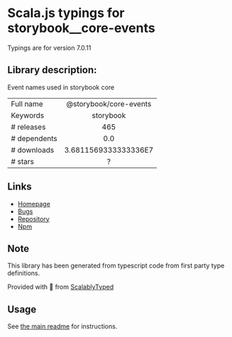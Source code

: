 
# Scala.js typings for storybook__core-events

Typings are for version 7.0.11

## Library description:
Event names used in storybook core

|                    |                 |
| ------------------ | :-------------: |
| Full name          | @storybook/core-events |
| Keywords           | storybook |
| # releases         | 465 |
| # dependents       | 0.0 |
| # downloads        | 3.6811569333333336E7 |
| # stars            | ? |

## Links
- [Homepage](https://github.com/storybookjs/storybook/tree/main/lib/core-events)
- [Bugs](https://github.com/storybookjs/storybook/issues)
- [Repository](https://github.com/storybookjs/storybook)
- [Npm](https://www.npmjs.com/package/%40storybook%2Fcore-events)
    


## Note
This library has been generated from typescript code from first party type definitions.

Provided with :purple_heart: from [ScalablyTyped](https://github.com/oyvindberg/ScalablyTyped)

## Usage
See [the main readme](../../readme.md) for instructions.


